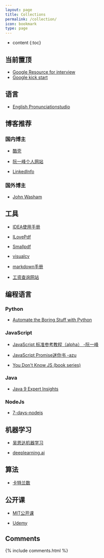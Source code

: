 ```yaml
---
layout: page
title: Collections
permalink: /collection/
icon: bookmark
type: page
---
```


* content
{:toc}

## 当前置顶
* [Google Resource for interview](https://techdevguide.withgoogle.com/)
* [Google kick start](https://codingcompetitions.withgoogle.com/kickstart)

## 语言
* [English Pronunciationstudio](https://pronunciationstudio.com/)

## 博客推荐
### 国内博主
* [酷壳](https://coolshell.cn/)

* [阮一峰个人网站](http://www.ruanyifeng.com/home.html)

* [LinkedInfo](https://linkedinfo.co/)

### 国外博主
* [John Washam](https://startupnextdoor.com/)

## 工具

* [IDEA使用手册](http://wiki.jikexueyuan.com/project/intellij-idea-tutorial/)

* [ILovePdf](https://www.ilovepdf.com/)

* [Smallpdf](https://smallpdf.com/)

* [visualcv](https://www.visualcv.com)

* [markdown手册](http://xianbai.me/learn-md/article/convert/pdf.html)

* [工资查询网站](https://www.payscale.com)

## 编程语言

### Python

* [Automate the Boring Stuff with Python](https://automatetheboringstuff.com/)

### JavaScript

* [JavaScript 标准参考教程（alpha） -阮一峰](http://javascript.ruanyifeng.com/)

* [JavaScript Promise迷你书 -azu](http://liubin.org/promises-book/)

* [You Don't Know JS (book series)](https://github.com/getify/You-Dont-Know-JS)

### Java

* [Java 9 Expert Insights](https://www.oracle.com/java/java9-screencasts.html)

### NodeJs

* [7-days-nodejs](https://nqdeng.github.io/7-days-nodejs/#1.5.1)

## 机器学习

* [吴恩达机器学习](http://study.163.com/course/introduction.htm?courseId=1004570029)

* [deeplearning.ai](http://mooc.study.163.com/course/2001281002?tid=2001392029#/info)

## 算法
* [卡特兰数](http://lanqi.org/skills/10939/)

## 公开课
* [MIT公开课](https://ocw.mit.edu/index.htm)

* [Udemy](https://www.udemy.com)


## Comments

{% include comments.html %}




